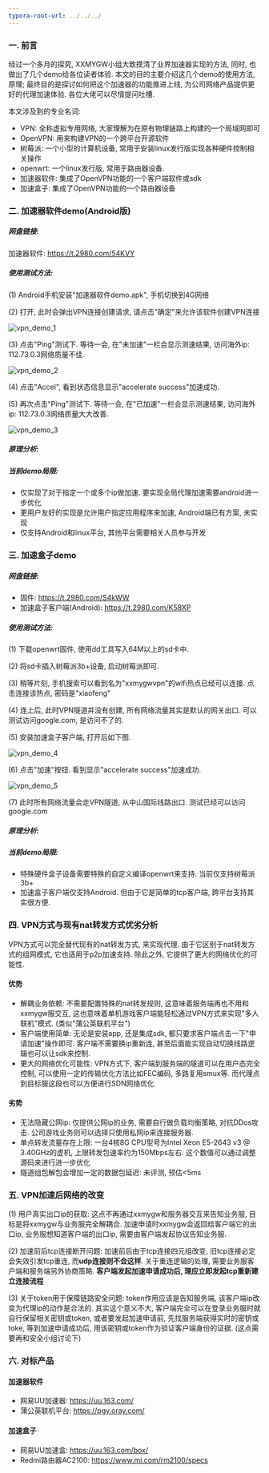 ```yaml
---
typora-root-url: ../../../
---
```




### 一. 前言

经过一个多月的探究, XXMYGW小组大致摸清了业界加速器实现的方法, 同时, 也做出了几个demo给各位读者体验. 本文的目的主要介绍这几个demo的使用方法, 原理; 最终目的是探讨如何把这个加速器的功能推进上线, 为公司网络产品提供更好的代理加速体验. 各位大佬可以尽情提问吐槽.

本文涉及到的专业名词:

* VPN: 全称虚拟专用网络, 大家理解为在原有物理链路上构建的一个局域网即可
* OpenVPN: 用来构建VPN的一个跨平台开源软件
* 树莓派: 一个小型的计算机设备, 常用于安装linux发行版实现各种硬件控制相关操作
* openwrt: 一个linux发行版, 常用于路由器设备.
* 加速器软件: 集成了OpenVPN功能的一个客户端软件或sdk
* 加速盒子: 集成了OpenVPN功能的一个路由器设备



### 二. 加速器软件demo(Android版)

##### 网盘链接: 

加速器软件: https://t.2980.com/54KVY

##### 使用测试方法: 

(1) Android手机安装"加速器软件demo.apk", 手机切换到4G网络

(2) 打开, 此时会弹出VPN连接创建请求, 请点击"确定"来允许该软件创建VPN连接

![vpn_demo_1](/img/net/VPN/vpn_demo_1.jpg)

(3) 点击"Ping"测试下. 等待一会, 在"未加速"一栏会显示测速结果, 访问海外ip: 112.73.0.3网络质量不佳.

![vpn_demo_2](/img/net/VPN/vpn_demo_2.jpg)

(4) 点击"Accel", 看到状态信息显示"accelerate success"加速成功.

(5) 再次点击"Ping"测试下. 等待一会, 在"已加速"一栏会显示测速结果, 访问海外ip: 112.73.0.3网络质量大大改善.

![vpn_demo_3](/img/net/VPN/vpn_demo_3.jpg)

##### 原理分析:



##### 当前demo局限: 

* 仅实现了对于指定一个或多个ip做加速. 要实现全局代理加速需要android进一步优化
* 更用户友好的实现是允许用户指定应用程序来加速, Android端已有方案, 未实现
* 仅支持Android和linux平台, 其他平台需要相关人员参与开发



### 三. 加速盒子demo

##### 网盘链接: 

- 固件: https://t.2980.com/S4kWW
- 加速盒子客户端(Android): https://t.2980.com/K58XP

##### 使用测试方法: 

(1) 下载openwrt固件, 使用dd工具写入64M以上的sd卡中.

(2) 将sd卡插入树莓派3b+设备, 启动树莓派即可. 

(3) 稍等片刻, 手机搜索可以看到名为"xxmygwvpn"的wifi热点已经可以连接. 点击连接该热点, 密码是"xiaofeng"

(4) 连上后, 此时VPN隧道并没有创建, 所有网络流量其实是默认的网关出口. 可以测试访问google.com, 是访问不了的.

(5) 安装加速盒子客户端, 打开后如下图. 

![vpn_demo_4](/img/net/VPN/vpn_demo_4.jpg)

(6) 点击"加速"按钮. 看到显示"accelerate success"加速成功.

![vpn_demo_5](/img/net/VPN/vpn_demo_5.jpg)

(7) 此时所有网络流量会走VPN隧道, 从中山国际线路出口. 测试已经可以访问google.com



##### 原理分析:



##### 当前demo局限: 

* 特殊硬件盒子设备需要特殊的自定义编译openwrt来支持. 当前仅支持树莓派3b+
* 加速盒子客户端仅支持Android. 但由于它是简单的tcp客户端, 跨平台支持其实很方便.



### 四. VPN方式与现有nat转发方式优劣分析

VPN方式可以完全替代现有的nat转发方式, 来实现代理. 由于它区别于nat转发方式的组网模式, 它也适用于p2p加速支持. 除此之外, 它提供了更大的网络优化的可能性.

#### 优势

* 解耦业务依赖: 不需要配置特殊的nat转发规则, 这意味着服务端再也不用和xxmygw服交互, 这也意味着单机游戏客户端能轻松通过VPN方式来实现"多人联机"模式. (类似"蒲公英联机平台")
* 客户端使用简单: 无论是安装app, 还是集成sdk, 都只要求客户端点击一下"申请加速"操作即可. 客户端不需要换ip重新连, 甚至后面能实现自动切换线路逻辑也可以让sdk来控制.
* 更大的网络优化可能性: VPN方式下, 客户端到服务端的隧道可以在用户态完全控制, 可以使用一定的传输优化方法比如FEC编码, 多路复用smux等. 而代理点到目标服这段也可以方便进行SDN网络优化

#### 劣势

* 无法隐藏公网ip: 仅提供公网ip的业务, 需要自行做负载均衡策略, 对抗DDos攻击. 公司游戏业务则可以选择只使用私网ip来连接服务器.
* 单点转发流量存在上限: 一台4核8G CPU型号为Intel Xeon E5-2643 v3 @ 3.40GHz的虚机, 上限转发包速率约为150Mbps左右. 这个数值可以通过调整源码来进行进一步优化
* 隧道组包解包会增加一定的数据包延迟: 未评测, 预估<5ms



### 五. VPN加速后网络的改变

(1) 用户真实出口ip的获取: 这点不再通过xxmygw和服务器交互来告知业务服, 目标是将xxmygw与业务服完全解耦合. 加速申请时xxmygw会返回给客户端它的出口ip, 业务服想知道客户端的出口ip, 需要由客户端发起协议告知业务服.

(2) 加速前后tcp连接断开问题: 加速前后由于tcp连接四元组改变, 旧tcp连接必定会失效引发tcp重连, 而**udp连接则不会这样**. 关于重连逻辑的处理, 需要业务服客户端和服务端另外协商策略. **客户端发起加速申请成功后, 理应立即发起tcp重新建立连接流程**

(3) 关于token用于保障链路安全问题: token作用应该是告知服务端, 该客户端ip改变为代理ip的动作是合法的. 其实这个意义不大, 客户端完全可以在登录业务服时就自行保留相关密钥或token, 或者要发起加速申请前, 先找服务端获得实时的密钥或toke, 等到加速申请成功后, 用该密钥或token作为验证客户端身份的证据. (这点需要再和安全小组讨论下)



### 六. 对标产品

#### 加速器软件

* 网易UU加速器: https://uu.163.com/
* 蒲公英联机平台: https://pgy.oray.com/

#### 加速盒子

* 网易UU加速盒: https://uu.163.com/box/
* Redmi路由器AC2100: https://www.mi.com/rm2100/specs